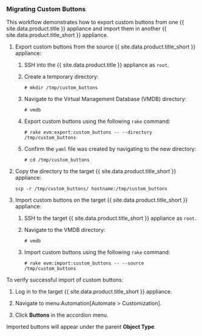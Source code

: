 ### Migrating Custom Buttons

This workflow demonstrates how to export custom buttons from one
{{ site.data.product.title }} appliance and import them in another
{{ site.data.product.title_short }} appliance.

1.  Export custom buttons from the source {{ site.data.product.title_short }}
    appliance:

    1.  SSH into the {{ site.data.product.title }} appliance as `root`.

    2.  Create a temporary directory:

            # mkdir /tmp/custom_buttons

    3.  Navigate to the Virtual Management Database (VMDB) directory:

            # vmdb

    4.  Export custom buttons using the following `rake` command:

            # rake evm:export:custom_buttons -- --directory /tmp/custom_buttons

    5.  Confirm the `yaml` file was created by navigating to the new
        directory:

            # cd /tmp/custom_buttons

2.  Copy the directory to the target {{ site.data.product.title_short }} appliance:

        scp -r /tmp/custom_buttons/ hostname:/tmp/custom_buttons

3.  Import custom buttons on the target {{ site.data.product.title_short }}
    appliance:

    1.  SSH to the target {{ site.data.product.title_short }} appliance as `root`.

    2.  Navigate to the VMDB directory:

            # vmdb

    3.  Import custom buttons using the following `rake` command:

            # rake evm:import:custom_buttons -- --source /tmp/custom_buttons

To verify successful import of custom buttons:

1.  Log in to the target {{ site.data.product.title_short }} appliance.

2.  Navigate to menu:Automation\[Automate \> Customization\].

3.  Click **Buttons** in the accordion menu.

Imported buttons will appear under the parent **Object Type**.

